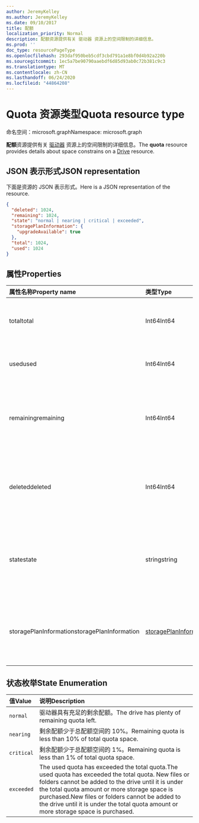 ```yaml
---
author: JeremyKelley
ms.author: JeremyKelley
ms.date: 09/10/2017
title: 配额
localization_priority: Normal
description: 配额资源提供有关 驱动器 资源上的空间限制的详细信息。
ms.prod: ''
doc_type: resourcePageType
ms.openlocfilehash: 293daf950beb5cdf3cbd791a1e8bf0d4b92a220b
ms.sourcegitcommit: 1ec5a7be90790aaebdf6d85d93ab0c72b381c9c3
ms.translationtype: MT
ms.contentlocale: zh-CN
ms.lasthandoff: 06/24/2020
ms.locfileid: "44864208"
---
```

# <a name="quota-resource-type"></a><span data-ttu-id="b27b9-103">Quota 资源类型</span><span class="sxs-lookup"><span data-stu-id="b27b9-103">Quota resource type</span></span>

<span data-ttu-id="b27b9-104">命名空间：microsoft.graph</span><span class="sxs-lookup"><span data-stu-id="b27b9-104">Namespace: microsoft.graph</span></span>

<span data-ttu-id="b27b9-105">**配额**资源提供有关 [驱动器](drive.md) 资源上的空间限制的详细信息。</span><span class="sxs-lookup"><span data-stu-id="b27b9-105">The **quota** resource provides details about space constrains on a [Drive](drive.md) resource.</span></span>

## <a name="json-representation"></a><span data-ttu-id="b27b9-106">JSON 表示形式</span><span class="sxs-lookup"><span data-stu-id="b27b9-106">JSON representation</span></span>

<span data-ttu-id="b27b9-107">下面是资源的 JSON 表示形式。</span><span class="sxs-lookup"><span data-stu-id="b27b9-107">Here is a JSON representation of the resource.</span></span>

<!-- {
  "blockType": "resource",
  "optionalProperties": [ ],
  "@odata.type": "microsoft.graph.quota"
}-->

```json
{
  "deleted": 1024,
  "remaining": 1024,
  "state": "normal | nearing | critical | exceeded",
  "storagePlanInformation": {
    "upgradeAvailable": true
  },
  "total": 1024,
  "used": 1024
}
```

## <a name="properties"></a><span data-ttu-id="b27b9-108">属性</span><span class="sxs-lookup"><span data-stu-id="b27b9-108">Properties</span></span>

| <span data-ttu-id="b27b9-109">属性名称</span><span class="sxs-lookup"><span data-stu-id="b27b9-109">Property name</span></span> | <span data-ttu-id="b27b9-110">类型</span><span class="sxs-lookup"><span data-stu-id="b27b9-110">Type</span></span>   | <span data-ttu-id="b27b9-111">说明</span><span class="sxs-lookup"><span data-stu-id="b27b9-111">Description</span></span>                                                                 |
|:--------------|:-------|:----------------------------------------------------------------------------|
| <span data-ttu-id="b27b9-112">total</span><span class="sxs-lookup"><span data-stu-id="b27b9-112">total</span></span>         | <span data-ttu-id="b27b9-113">Int64</span><span class="sxs-lookup"><span data-stu-id="b27b9-113">Int64</span></span>  | <span data-ttu-id="b27b9-114">Total allowed storage space, in bytes.</span><span class="sxs-lookup"><span data-stu-id="b27b9-114">Total allowed storage space, in bytes.</span></span> <span data-ttu-id="b27b9-115">Read-only.</span><span class="sxs-lookup"><span data-stu-id="b27b9-115">Read-only.</span></span>                           |
| <span data-ttu-id="b27b9-116">used</span><span class="sxs-lookup"><span data-stu-id="b27b9-116">used</span></span>          | <span data-ttu-id="b27b9-117">Int64</span><span class="sxs-lookup"><span data-stu-id="b27b9-117">Int64</span></span>  | <span data-ttu-id="b27b9-118">Total space used, in bytes.</span><span class="sxs-lookup"><span data-stu-id="b27b9-118">Total space used, in bytes.</span></span> <span data-ttu-id="b27b9-119">Read-only.</span><span class="sxs-lookup"><span data-stu-id="b27b9-119">Read-only.</span></span>                                      |
| <span data-ttu-id="b27b9-120">remaining</span><span class="sxs-lookup"><span data-stu-id="b27b9-120">remaining</span></span>     | <span data-ttu-id="b27b9-121">Int64</span><span class="sxs-lookup"><span data-stu-id="b27b9-121">Int64</span></span>  | <span data-ttu-id="b27b9-122">Total space remaining before reaching the quota limit, in bytes.</span><span class="sxs-lookup"><span data-stu-id="b27b9-122">Total space remaining before reaching the quota limit, in bytes.</span></span> <span data-ttu-id="b27b9-123">Read-only.</span><span class="sxs-lookup"><span data-stu-id="b27b9-123">Read-only.</span></span> |
| <span data-ttu-id="b27b9-124">deleted</span><span class="sxs-lookup"><span data-stu-id="b27b9-124">deleted</span></span>       | <span data-ttu-id="b27b9-125">Int64</span><span class="sxs-lookup"><span data-stu-id="b27b9-125">Int64</span></span>  | <span data-ttu-id="b27b9-126">Total space consumed by files in the recycle bin, in bytes.</span><span class="sxs-lookup"><span data-stu-id="b27b9-126">Total space consumed by files in the recycle bin, in bytes.</span></span> <span data-ttu-id="b27b9-127">Read-only.</span><span class="sxs-lookup"><span data-stu-id="b27b9-127">Read-only.</span></span>      |
| <span data-ttu-id="b27b9-128">state</span><span class="sxs-lookup"><span data-stu-id="b27b9-128">state</span></span>         | <span data-ttu-id="b27b9-129">string</span><span class="sxs-lookup"><span data-stu-id="b27b9-129">string</span></span> | <span data-ttu-id="b27b9-130">Enumeration value that indicates the state of the storage space.</span><span class="sxs-lookup"><span data-stu-id="b27b9-130">Enumeration value that indicates the state of the storage space.</span></span> <span data-ttu-id="b27b9-131">Read-only.</span><span class="sxs-lookup"><span data-stu-id="b27b9-131">Read-only.</span></span> |
| <span data-ttu-id="b27b9-132">storagePlanInformation</span><span class="sxs-lookup"><span data-stu-id="b27b9-132">storagePlanInformation</span></span>  | [<span data-ttu-id="b27b9-133">storagePlanInformation</span><span class="sxs-lookup"><span data-stu-id="b27b9-133">storagePlanInformation</span></span>](storageplaninformation.md) | <span data-ttu-id="b27b9-134">有关驱动器的存储配额计划的信息。</span><span class="sxs-lookup"><span data-stu-id="b27b9-134">Information about the drive's storage quota plans.</span></span> <span data-ttu-id="b27b9-135">仅在个人 OneDrive 中。</span><span class="sxs-lookup"><span data-stu-id="b27b9-135">Only in Personal OneDrive.</span></span>|

## <a name="state-enumeration"></a><span data-ttu-id="b27b9-136">状态枚举</span><span class="sxs-lookup"><span data-stu-id="b27b9-136">State Enumeration</span></span>

| <span data-ttu-id="b27b9-137">值</span><span class="sxs-lookup"><span data-stu-id="b27b9-137">Value</span></span>      | <span data-ttu-id="b27b9-138">说明</span><span class="sxs-lookup"><span data-stu-id="b27b9-138">Description</span></span>                                                                                                                                                                 |
|:-----------|:----------------------------------------------------------------------------------------------------------------------------------------------------------------------------|
| `normal`   | <span data-ttu-id="b27b9-139">驱动器具有充足的剩余配额。</span><span class="sxs-lookup"><span data-stu-id="b27b9-139">The drive has plenty of remaining quota left.</span></span>                                                                                                                               |
| `nearing`  | <span data-ttu-id="b27b9-140">剩余配额少于总配额空间的 10%。</span><span class="sxs-lookup"><span data-stu-id="b27b9-140">Remaining quota is less than 10% of total quota space.</span></span>                                                                                                                      |
| `critical` | <span data-ttu-id="b27b9-141">剩余配额少于总配额空间的 1%。</span><span class="sxs-lookup"><span data-stu-id="b27b9-141">Remaining quota is less than 1% of total quota space.</span></span>                                                                                                                       |
| `exceeded` | <span data-ttu-id="b27b9-142">The used quota has exceeded the total quota.</span><span class="sxs-lookup"><span data-stu-id="b27b9-142">The used quota has exceeded the total quota.</span></span> <span data-ttu-id="b27b9-143">New files or folders cannot be added to the drive until it is under the total quota amount or more storage space is purchased.</span><span class="sxs-lookup"><span data-stu-id="b27b9-143">New files or folders cannot be added to the drive until it is under the total quota amount or more storage space is purchased.</span></span> |

<!-- {
  "type": "#page.annotation",
  "description": "The quota facet provides information about how much space the OneDrive has available.",
  "keywords": "quota,available,remaining,used",
  "section": "documentation",
  "suppressions": [
    "Warning: /api-reference/v1.0/resources/quota.md:
      Found potential enums in resource example that weren't defined in a table:(normal, nearing,critical,exceeded) are in resource, but () are in table"
  ],
  "tocPath": "Facets/Quota"
} -->

